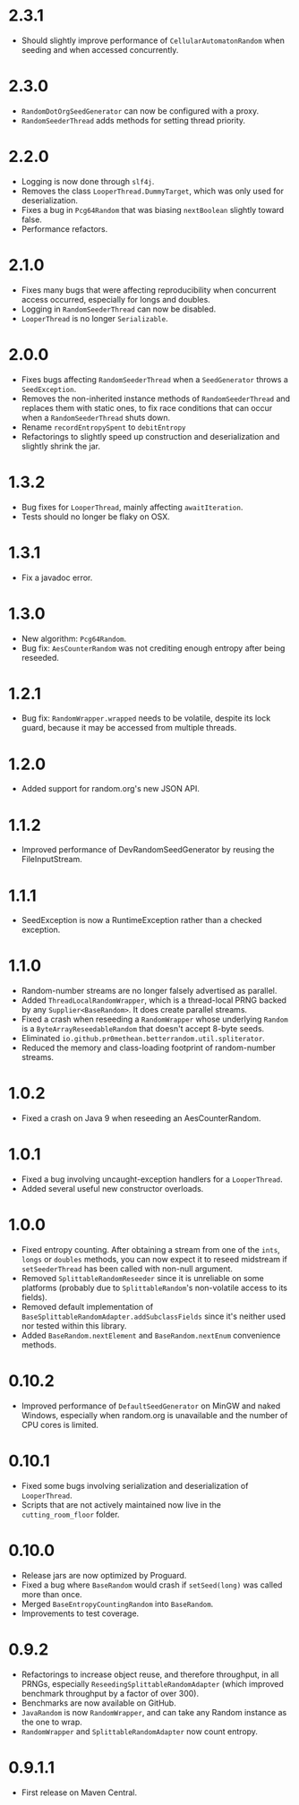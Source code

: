 # 2.3.1
* Should slightly improve performance of `CellularAutomatonRandom` when seeding and when accessed
  concurrently.

# 2.3.0
* `RandomDotOrgSeedGenerator` can now be configured with a proxy.
* `RandomSeederThread` adds methods for setting thread priority.

# 2.2.0
* Logging is now done through `slf4j`.
* Removes the class `LooperThread.DummyTarget`, which was only used for deserialization.
* Fixes a bug in `Pcg64Random` that was biasing `nextBoolean` slightly toward false.
* Performance refactors.

# 2.1.0
* Fixes many bugs that were affecting reproducibility when concurrent access occurred, especially
  for longs and doubles.
* Logging in `RandomSeederThread` can now be disabled.
* `LooperThread` is no longer `Serializable`.

# 2.0.0
* Fixes bugs affecting `RandomSeederThread` when a `SeedGenerator` throws a `SeedException`.
* Removes the non-inherited instance methods of `RandomSeederThread` and replaces them with static
  ones, to fix race conditions that can occur when a `RandomSeederThread` shuts down.
* Rename `recordEntropySpent` to `debitEntropy`
* Refactorings to slightly speed up construction and deserialization and slightly shrink the jar.

# 1.3.2
* Bug fixes for `LooperThread`, mainly affecting `awaitIteration`.
* Tests should no longer be flaky on OSX.

# 1.3.1
* Fix a javadoc error.

# 1.3.0
* New algorithm: `Pcg64Random`.
* Bug fix: `AesCounterRandom` was not crediting enough entropy after being reseeded.

# 1.2.1
* Bug fix: `RandomWrapper.wrapped` needs to be volatile, despite its lock guard, because it may be
  accessed from multiple threads.

# 1.2.0
* Added support for random.org's new JSON API.

# 1.1.2
* Improved performance of DevRandomSeedGenerator by reusing the FileInputStream.

# 1.1.1
* SeedException is now a RuntimeException rather than a checked exception.

# 1.1.0
* Random-number streams are no longer falsely advertised as parallel.
* Added `ThreadLocalRandomWrapper`, which is a thread-local PRNG backed by any
  `Supplier<BaseRandom>`. It does create parallel streams.
* Fixed a crash when reseeding a `RandomWrapper` whose underlying `Random` is a
  `ByteArrayReseedableRandom` that doesn't accept 8-byte seeds.
* Eliminated `io.github.pr0methean.betterrandom.util.spliterator`.
* Reduced the memory and class-loading footprint of random-number streams.

# 1.0.2
* Fixed a crash on Java 9 when reseeding an AesCounterRandom.

# 1.0.1
* Fixed a bug involving uncaught-exception handlers for a `LooperThread`.
* Added several useful new constructor overloads.

# 1.0.0
* Fixed entropy counting. After obtaining a stream from one of the `ints`, `longs` or `doubles`
  methods, you can now expect it to reseed midstream if `setSeederThread` has been called with
  non-null argument.
* Removed `SplittableRandomReseeder` since it is unreliable on some platforms (probably due to
  `SplittableRandom`'s non-volatile access to its fields).
* Removed default implementation of `BaseSplittableRandomAdapter.addSubclassFields` since it's
  neither used nor tested within this library.
* Added `BaseRandom.nextElement` and `BaseRandom.nextEnum` convenience methods.

# 0.10.2
* Improved performance of `DefaultSeedGenerator` on MinGW and naked Windows, especially when
  random.org is unavailable and the number of CPU cores is limited.

# 0.10.1
* Fixed some bugs involving serialization and deserialization of `LooperThread`.
* Scripts that are not actively maintained now live in the `cutting_room_floor` folder.

# 0.10.0
* Release jars are now optimized by Proguard.
* Fixed a bug where `BaseRandom` would crash if `setSeed(long)` was called more than once.
* Merged `BaseEntropyCountingRandom` into `BaseRandom`.
* Improvements to test coverage.

# 0.9.2
* Refactorings to increase object reuse, and therefore throughput, in all PRNGs, especially
  `ReseedingSplittableRandomAdapter` (which improved benchmark throughput by a factor of over 300).
* Benchmarks are now available on GitHub.
* `JavaRandom` is now `RandomWrapper`, and can take any Random instance as the one to wrap.
* `RandomWrapper` and `SplittableRandomAdapter` now count entropy.

# 0.9.1.1
* First release on Maven Central.
